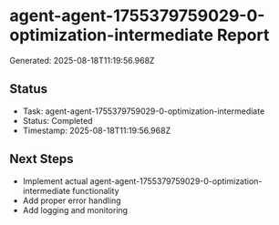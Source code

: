 # agent-agent-1755379759029-0-optimization-intermediate Report

Generated: 2025-08-18T11:19:56.968Z

## Status
- Task: agent-agent-1755379759029-0-optimization-intermediate
- Status: Completed
- Timestamp: 2025-08-18T11:19:56.968Z

## Next Steps
- Implement actual agent-agent-1755379759029-0-optimization-intermediate functionality
- Add proper error handling
- Add logging and monitoring
